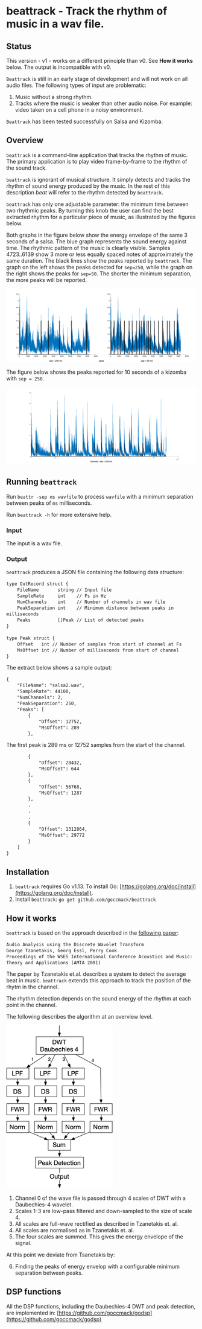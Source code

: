 # beattrack - Track the rhythm of music in a wav file.

## Status

This version - v1 - works on a different principle than v0. See **How it works** below.
The output is incompatible with v0.

`Beattrack` is still in an early stage of development and will
not work on all audio files. The following types of input are problematic:

1. Music without a strong rhythm.
1. Tracks where the music is weaker than other audio noise.
   For example: video taken on a cell phone in a noisy environment.

`Beattrack` has been tested successfully on Salsa and Kizomba.

## Overview

`beattrack` is a command-line application that tracks the rhythm of music. The primary application is to play video frame-by-frame to the rhythm of the sound track.

`beattrack` is ignorant of musical structure. It simply detects and tracks the rhythm of sound energy produced by the music. In the rest of this description _beat_ will refer to the rhythm detected by `beattrack`.

`beattrack` has only one adjustable parameter: the minimum time between two rhythmic peaks.
By turning this knob the user can find the best extracted rhythm for a particular
piece of music, as illustrated by the figures below.

Both graphs in the figure below show the energy envelope of the same 3 seconds of a salsa. The blue graph represents the sound
energy against time. The rhythmic pattern of the music is clearly visible. Samples 4723..6139 show
3 more or less equally spaced notes of approximately the same duration. The black lines
show the peaks reported by `beattrack`. The graph on the left shows the peaks detected for
`sep=250`, while the graph on the right shows the peaks for `sep=50`. The shorter the minimum
separation, the more peaks will be reported.

![](fig/salsa.png)

The figure below shows the peaks reported for 10 seconds of a kizomba with `sep = 250`.

![](fig/kizomba.png)

## Running `beattrack`

Run `beattr -sep ms wavfile` to process `wavfile` with a minimum separation
between peaks of `ms` milliseconds.

Run `beattrack -h` for more extensive help.

### Input

The input is a wav file.

### Output

`beattrack` produces a JSON file containing the following data structure:

```
type OutRecord struct {
	FileName       string // Input file
	SampleRate     int    // Fs in Hz
	NumChannels    int    // Number of channels in wav file
	PeakSeparation int    // Minimum distance between peaks in milliseconds
	Peaks          []Peak // List of detected peaks
}

type Peak struct {
	Offset   int // Number of samples from start of channel at Fs
	MsOffset int // Number of milliseconds from start of channel
}

```

The extract below shows a sample output:

```
{
    "FileName": "salsa2.wav",
    "SampleRate": 44100,
    "NumChannels": 2,
    "PeakSeparation": 250,
    "Peaks": [
        {
            "Offset": 12752,
            "MsOffset": 289
        },
```

The first peak is 289 ms or 12752 samples from the start of the channel.

```
        {
            "Offset": 28432,
            "MsOffset": 644
        },
        {
            "Offset": 56768,
            "MsOffset": 1287
        },
        .
        .
        .
        {
            "Offset": 1312864,
            "MsOffset": 29772
        }
    ]
}
```

## Installation

1. `beattrack` requires Go v1.13. To install Go: [https://golang.org/doc/install](https://golang.org/doc/install).
2. Install `beattrack`: `go get github.com/goccmack/beattrack`

## How it works

`beattrack` is based on the approach described in the [following paper](https://soundlab.cs.princeton.edu/publications/2001_amta_aadwt.pdf):

    Audio Analysis using the Discrete Wavelet Transform
    George Tzanetakis, Georg Essl, Perry Cook
    Proceedings of the WSES International Conference Acoustics and Music: Theory and Applications (AMTA 2001)

The paper by Tzanetakis et.al. describes a system to detect the average beat in music. `beattrack` extends this approach to track the position of the rhytm in the channel.

The rhythm detection depends on the sound energy of the rhythm at each point in the channel.

The following describes the algorithm at an overview level.

![](fig/design.png)

1. Channel 0 of the wave file is passed through 4 scales of DWT with a Daubechies-4 wavelet.
2. Scales 1-3 are low-pass filtered and down-sampled to the size of scale 4.
3. All scales are full-wave rectified as described in Tzanetakis et. al.
4. All scales are normalised as in Tzanetakis et. al.
5. The four scales are summed. This gives the energy envelope of the signal.

At this point we deviate from Tsanetakis by:

6. Finding the peaks of energy envelop with a configurable minimum separation
   between peaks.

## DSP functions

All the DSP functions, including the Daubechies-4 DWT and peak detection, are implemented in:
[https://github.com/goccmack/godsp](https://github.com/goccmack/godsp)

```

```
